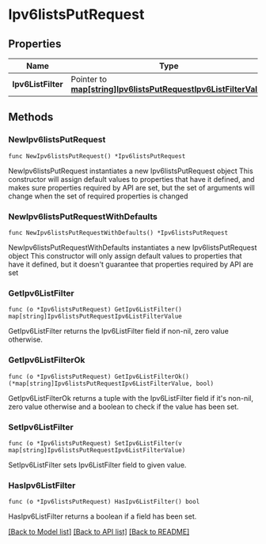 # Ipv6listsPutRequest

## Properties

Name | Type | Description | Notes
------------ | ------------- | ------------- | -------------
**Ipv6ListFilter** | Pointer to [**map[string]Ipv6listsPutRequestIpv6ListFilterValue**](Ipv6listsPutRequestIpv6ListFilterValue.md) |  | [optional] 

## Methods

### NewIpv6listsPutRequest

`func NewIpv6listsPutRequest() *Ipv6listsPutRequest`

NewIpv6listsPutRequest instantiates a new Ipv6listsPutRequest object
This constructor will assign default values to properties that have it defined,
and makes sure properties required by API are set, but the set of arguments
will change when the set of required properties is changed

### NewIpv6listsPutRequestWithDefaults

`func NewIpv6listsPutRequestWithDefaults() *Ipv6listsPutRequest`

NewIpv6listsPutRequestWithDefaults instantiates a new Ipv6listsPutRequest object
This constructor will only assign default values to properties that have it defined,
but it doesn't guarantee that properties required by API are set

### GetIpv6ListFilter

`func (o *Ipv6listsPutRequest) GetIpv6ListFilter() map[string]Ipv6listsPutRequestIpv6ListFilterValue`

GetIpv6ListFilter returns the Ipv6ListFilter field if non-nil, zero value otherwise.

### GetIpv6ListFilterOk

`func (o *Ipv6listsPutRequest) GetIpv6ListFilterOk() (*map[string]Ipv6listsPutRequestIpv6ListFilterValue, bool)`

GetIpv6ListFilterOk returns a tuple with the Ipv6ListFilter field if it's non-nil, zero value otherwise
and a boolean to check if the value has been set.

### SetIpv6ListFilter

`func (o *Ipv6listsPutRequest) SetIpv6ListFilter(v map[string]Ipv6listsPutRequestIpv6ListFilterValue)`

SetIpv6ListFilter sets Ipv6ListFilter field to given value.

### HasIpv6ListFilter

`func (o *Ipv6listsPutRequest) HasIpv6ListFilter() bool`

HasIpv6ListFilter returns a boolean if a field has been set.


[[Back to Model list]](../README.md#documentation-for-models) [[Back to API list]](../README.md#documentation-for-api-endpoints) [[Back to README]](../README.md)


